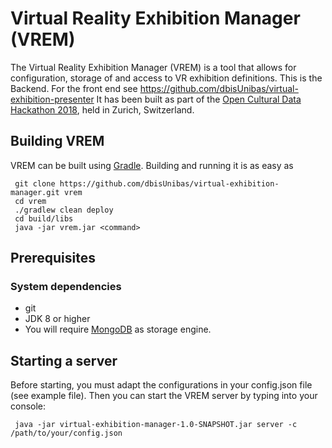 # Virtual Reality Exhibition Manager (VREM)
The Virtual Reality Exhibition Manager (VREM) is a tool that allows for configuration, storage of and access to VR exhibition definitions.
This is the Backend. For the front end see https://github.com/dbisUnibas/virtual-exhibition-presenter
It has been
built as part of the [Open Cultural Data Hackathon 2018](http://make.opendata.ch/wiki/event:2018-10), held in Zurich, Switzerland.

## Building VREM
VREM can be built using [Gradle](http://gradle.org/). Building and running it is as easy as
```
 git clone https://github.com/dbisUnibas/virtual-exhibition-manager.git vrem
 cd vrem
 ./gradlew clean deploy
 cd build/libs
 java -jar vrem.jar <command>
 ```

## Prerequisites
### System dependencies
* git
* JDK 8 or higher
* You will require [MongoDB](https://docs.mongodb.com/manual/installation/) as storage engine.

## Starting a server

Before starting, you must adapt the configurations in your config.json file (see example file). Then you can start the VREM server 
by typing into your console:

```
 java -jar virtual-exhibition-manager-1.0-SNAPSHOT.jar server -c /path/to/your/config.json
```
